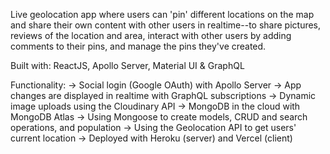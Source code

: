 Live geolocation app where users can 'pin' different locations on the map and share their own content with other users in realtime--to share pictures, reviews of the location and area, interact with other users by adding comments to their pins, and manage the pins they've created.

Built with: ReactJS, Apollo Server, Material UI & GraphQL 

Functionality:
 -> Social login (Google OAuth) with Apollo Server
 -> App changes are displayed in realtime with GraphQL subscriptions
 -> Dynamic image uploads using the Cloudinary API
 -> MongoDB in the cloud with MongoDB Atlas
 -> Using Mongoose to create models, CRUD and search operations, and population
 -> Using the Geolocation API to get users' current location
 -> Deployed with Heroku (server) and Vercel (client)

